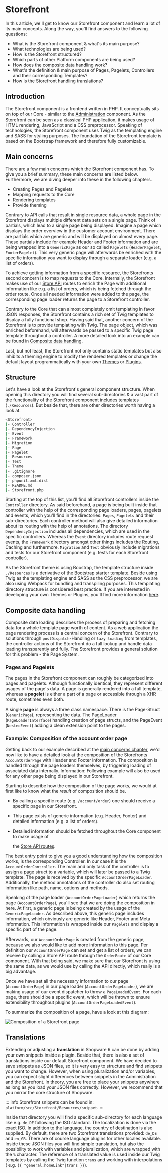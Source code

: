 # Storefront

In this article, we'll get to know our Storefront component and learn a lot of its main concepts. Along the way, you'll find answers to the following questions:

* What is the Storefront component & what's its main purpose?
* What technologies are being used?
* How is the Storefront structured?
* Which parts of other Platform components are being used?
* How does the composite data handling work?
* What's the definition & main purpose of Pages, Pagelets, Controllers and their corresponding Templates?
* How is the Storefront handling translations?

## Introduction

The Storefront component is a frontend written in PHP. It conceptually sits on top of our Core - similar to the [Administration](administration-concept.md) component. As the Storefront can be seen as a classical PHP application, it makes usage of HTML rendering, JavaScript and a CSS preprocessor. Speaking of technologies, the Storefront component uses Twig as the templating engine and SASS for styling purposes. The foundation of the Storefront template is based on the Bootstrap framework and therefore fully customizable.

## Main concerns

There are a few main concerns which the Storefront component has. To give you a brief summary, these main concerns are listed below. Furthermore, we are diving deeper into these in the following chapters.

* Creating Pages and Pagelets
* Mapping requests to the Core
* Rendering templates
* Provide theming

Contrary to API calls that result in single resource data, a whole page in the Storefront displays multiple different data sets on a single page. Think of partials, which lead to a single page being displayed. Imagine a page which displays the order overview in the customer account environment. There are partials which are generic and will be displayed on almost every page. These partials include for example Header and Footer information and are being wrapped into a `GenericPage` as our so called `Pagelets` \(`HeaderPagelet`, `FooterPagelet`\). This very generic page will afterwards be enriched with the specific information you want to display through a separate loader \(e.g. a list of orders\).

To achieve getting information from a specific resource, the Storefronts second concern is to map requests to the Core. Internally, the Storefront makes use of our [Store API](../../api/store-api.md) routes to enrich the Page with additional information like e.g. a list of orders, which is being fetched through the order route. Once all needed information were added to the page, the corresponding page loader returns the page to a Storefront controller.

Contrary to the Core that can almost completely omit templating in favor JSON responses, the Storefront contains a rich set of Twig templates to display a fully functional shop. Having said that, another concern of the Storefront is to provide templating with Twig. The page object, which was enriched beforehand, will afterwards be passed to a specific Twig page template throughout a controller. A more detailed look into an example can be found in [Composite data handling](storefront-concept.md#composite-data-handling).

Last, but not least, the Storefront not only contains static templates but also inhibits a theming engine to modify the rendered templates or change the default layout programmatically with your own [Themes](../../../guides/plugins/themes/) or [Plugins]().

## Structure

Let's have a look at the Storefront's general component structure. When opening this directory you will find several sub-directories & a vast part of the functionality of the Storefront component includes templates \(`./Resources`\). But beside that, there are other directories worth having a look at.

```bash
<Storefront>
|- Controller
|- DependencyInjection
|- Event
|- Framework
|- Migration
|- Page
|- Pagelet
|- Resources
|- Test
|- Theme
|- .gitignore
|- composer.json
|- phpunit.xml.dist
|- README.md
|- Storefront.php
```

Starting at the top of this list, you'll find all Storefront controllers inside the `Controller` directory. As said beforehand, a page is being built inside that controller with the help of the corresponding page loaders, pages, pagelets and events, which you'll find in the directories: `Pages`, `Pagelets` and their sub-directories. Each controller method will also give detailed information about its routing with the help of annotations. The directory `DependencyInjection` includes all dependencies, which are used in the specific controllers. Whereas the `Event` directory includes route request events, the `Framework` directory amongst other things includes the Routing, Caching and furthermore. `Migration` and `Test` obviously include migrations and tests for our Storefront component \(e.g. tests for each Storefront controller\).

As the Storefront theme is using Boostrap, the template structure inside `./Resources` is a derivative of the Bootstrap starter template. Beside using Twig as the templating engine and SASS as the CSS preprocessor, we are also using Webpack for bundling and transpiling purposes. This templating directory structure is considered best practice. If you are interested in developing your own Themes or Plugins, you'll find more information [here]().

## Composite data handling

Composite data loading describes the process of preparing and fetching data for a whole template page worth of content. As a web application the page rendering process is a central concern of the Storefront. Contrary to solutions through `postDispatch`-Handling or `lazy loading` from templates, the controller actions of the Storefront do a full lookup and handle data loading transparently and fully. The Storefront provides a general solution for this problem - the Page System.

### Pages and Pagelets

The pages in the Storefront component can roughly be categorized into pages and pagelets. Although functionally identical, they represent different usages of the page's data. A page is generally rendered into a full template, whereas a **pagelet** is either a part of a page or accessible through a XHR route, sometimes even both.

A single **page** is always a three class namespace. There is the Page-Struct \(`GenericPage`\), representing the data. The PageLoader \(`PageLoaderInterface`\) handling creation of page structs, and the PageEvent \(`NestedEvent`\) adding a clean extension point to the pages.

### Example: Composition of the account order page

Getting back to our example described at the [main concerns chapter](storefront-concept.md#main-concerns), we'd now like to have a detailed look at the composition of the Storefronts `AccountOrderPage` with Header and Footer information. The composition is handled through the page loaders themselves, by triggering loading of associated data internally. Information: Following example will also be used for any other page being displayed in our Storefront.

Starting to describe how the composition of the page works, we would at first like to know what the _result_ of composition should be.

* By calling a specific route \(e.g. `/account/order`\) one should receive a specific page in our Storefront.
* This page exists of generic information \(e.g. Header, Footer\) and detailed information \(e.g. a list of orders\).
* Detailed information should be fetched throughout the Core component to make usage of

  the [Store API routes](../../../resources/references/api-reference/store-api-reference/).

The best entry point to give you a good understanding how the composition works, is the corresponding Controller. In our case it is the `AccountOrderController`. The main and only task of the controller is to assign a page struct to a variable, which will later be passed to a Twig template. The page is received by the specific `AccountOrderPageLoader`. Additionally, the method annotations of the controller do also set routing information like path, name, options and methods.

Speaking of the page loader \(`AccountOrderPageLoader`\) which returns the page \(`AccountOrderPage`\), you'll see that we are doing the composition in here. At first, a generic page is being created by the usage of the `GenericPageLoader`. As described above, this generic page includes information, which obviously are generic like Header, Footer and Meta information. This information is wrapped inside our `Pagelets` and display a specific part of the page.

Afterwards, our `AccountOrderPage` is created from the generic page, because we also would like to add more information to this page. Per definition our `AccountOrderPage` can set and get a list of orders, we can receive by calling a Store API route through the `OrderRoute` of our Core component. With that being said, we make sure that our Storefront is using the same data, as we would use by calling the API directly, which really is a big advantage.

Once we have set all the necessary information to our page \(`AccountOrderPage`\) in our page loader \(`AccountOrderPageLoader`\), we are making usage of our event dispatcher to throw a `PageLoadedEvent`. For each page, there should be a specific event, which will be thrown to ensure extensibility throughout plugins \(`AccountOrderPageLoadedEvent`\).

To summarize the composition of a page, have a look at this diagram:

![Composition of a Storefront page](../../../.gitbook/assets/concepts-storefront-composite-data-loading.png)

## Translations

Extending or adjusting a **translation** in Shopware 6 can be done by adding your own snippets inside a plugin. Beside that, there is also a set of translations inside our default Storefront component. We have decided to save snippets as JSON files, so it is very easy to structure and find snippets you want to change. However, when using pluralization and/or variables, you can expect slight differences between snippets in the Administration and the Storefront. In theory, you are free to place your snippets anywhere as long as you load your JSON files correctly. However, we recommend that you mirror the core structure of Shopware.

::: info
Storefront snippets can be found in: `platform/src/Storefront/Resources/snippet`.
:::

Inside that directory you will find a specific sub-directory for each language like e.g. `de_DE` following the ISO standard. The localization is done via the exact ISO. In addition to the language, the country of destination is also supplied. By default, there are two Storefront translations provided: `de_DE` and `en_GB`. There are of course language plugins for other locales available. Inside these JSON files you will find simple translation, but also the possibility to work with variables and pluralization, which are wrapped with the `%` character. The reference of a translated value is used inside our Twig templates by calling the Twig function `trans` and working with interpolations \( e.g. `{{ "general.homeLink"|trans }}`\).
